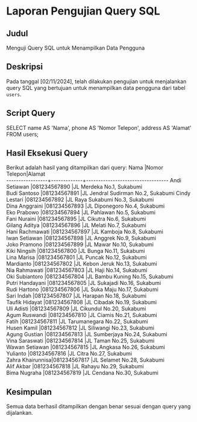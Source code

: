 # Laporan Pengujian Query SQL

## Judul
Menguji Query SQL untuk Menampilkan Data Pengguna

## Deskripsi
Pada tanggal [02/11/2024], telah dilakukan pengujian untuk menjalankan query SQL yang bertujuan untuk menampilkan data pengguna dari tabel `users`.

## Script Query
SELECT 
    name AS 'Nama',
    phone AS 'Nomor Telepon',
    address AS 'Alamat'
FROM 
    users;

## Hasil Eksekusi Query
Berikut adalah hasil yang ditampilkan dari query:
Nama             |Nomor Telepon|Alamat                            
-----------------+-------------+----------------------------------
Andi Setiawan    |081234567890 |JL Merdeka No.1, Sukabumi         
Budi Santoso     |081234567891 |JL Jendral Sudirman No.2, Sukabumi
Cindy Lestari    |081234567892 |JL Raya Sukabumi No.3, Sukabumi   
Dina Anggraini   |081234567893 |JL Diponegoro No.4, Sukabumi      
Eko Prabowo      |081234567894 |JL Pahlawan No.5, Sukabumi        
Fani Nuraini     |081234567895 |JL Cikutra No.6, Sukabumi         
Gilang Aditya    |081234567896 |JL Melati No.7, Sukabumi          
Hani Rachmawati  |081234567897 |JL Kamboja No.8, Sukabumi         
Iwan Setiawan    |081234567898 |JL Anggrek No.9, Sukabumi         
Joko Pramono     |081234567899 |JL Mawar No.10, Sukabumi          
Kiki Ningsih     |081234567800 |JL Bunga No.11, Sukabumi          
Lina Marisa      |081234567801 |JL Puncak No.12, Sukabumi         
Mardianto        |081234567802 |JL Kebon Jeruk No.13, Sukabumi    
Nia Rahmawati    |081234567803 |JL Haji No.14, Sukabumi           
Oki Subiantoro   |081234567804 |JL Bambu Kuning No.15, Sukabumi   
Putri Handayani  |081234567805 |JL Sukajadi No.16, Sukabumi       
Rudi Hartono     |081234567806 |JL Suka Maju No.17, Sukabumi      
Sari Indah       |081234567807 |JL Harapan No.18, Sukabumi        
Taufik Hidayat   |081234567808 |JL Cibadak No.19, Sukabumi        
Uli Adisti       |081234567809 |JL Cikundul No.20, Sukabumi       
Agum Ruswandi    |081234567810 |JL Ciamis No.21, Sukabumi         
Fatih            |081234567811 |JL Tarumanegara No.22, Sukabumi   
Husen Kamil      |081234567812 |JL Siliwangi No.23, Sukabumi      
Agung Gustian    |081234567813 |JL Sumberjaya No.24, Sukabumi     
Vina Saraswati   |081234567814 |JL Taman No.25, Sukabumi          
Wawan Setiawan   |081234567815 |JL Angkasa No.26, Sukabumi        
Yulianto         |081234567816 |JL Citra No.27, Sukabumi          
Zahra Khairunnisa|081234567817 |JL Selamet No.28, Sukabumi        
Alif Akbar       |081234567818 |JL Rahayu No.29, Sukabumi         
Bima Nugraha     |081234567819 |JL Cendana No.30, Sukabumi        

## Kesimpulan
Semua data berhasil ditampilkan dengan benar sesuai dengan query yang dijalankan.